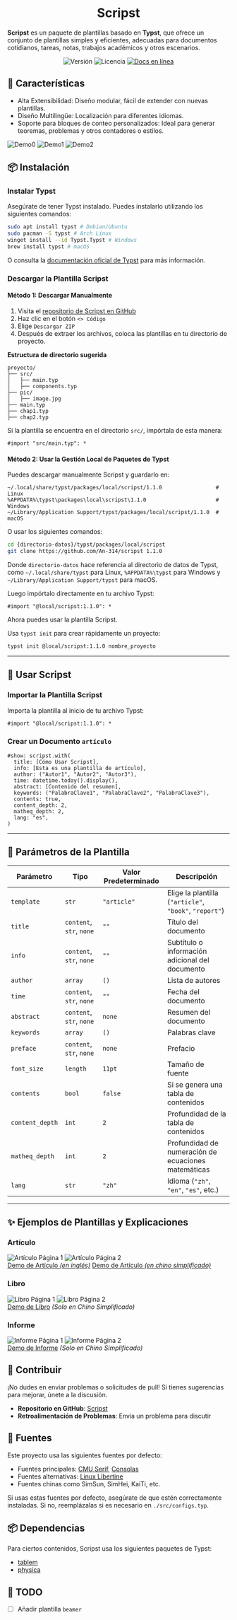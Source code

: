 <h1 align="center"> Scripst </h1>

**Scripst** es un paquete de plantillas basado en **Typst**, que ofrece un conjunto de plantillas simples y eficientes, adecuadas para documentos cotidianos, tareas, notas, trabajos académicos y otros escenarios.

<div align="center">
  <img src="https://img.shields.io/badge/version-1.1.0-limegreen.svg" alt="Versión">
  <img src="https://img.shields.io/badge/license-MIT-greenyellow.svg" alt="Licencia">
  <a href="https://an-314.github.io/scripst/es">
    <img src="https://img.shields.io/badge/docs-online-lawngreen.svg" alt="Docs en línea">
  </a>
</div>

## 🚀 Características

* Alta Extensibilidad: Diseño modular, fácil de extender con nuevas plantillas.
* Diseño Multilingüe: Localización para diferentes idiomas.
* Soporte para bloques de conteo personalizados: Ideal para generar teoremas, problemas y otros contadores o estilos.

![Demo0](./previews/article-1.png)
![Demo1](./previews/article-12.png)
![Demo2](./previews/article-9.png)

## 📦 Instalación

### Instalar Typst

Asegúrate de tener Typst instalado. Puedes instalarlo utilizando los siguientes comandos:

```bash
sudo apt install typst # Debian/Ubuntu
sudo pacman -S typst # Arch Linux
winget install --id Typst.Typst # Windows
brew install typst # macOS
```

O consulta la [documentación oficial de Typst](https://github.com/typst/typst) para más información.

### Descargar la Plantilla Scripst

#### Método 1: Descargar Manualmente

1. Visita el [repositorio de Scripst en GitHub](https://github.com/An-314/scripst)
2. Haz clic en el botón `<> Código`
3. Elige `Descargar ZIP`
4. Después de extraer los archivos, coloca las plantillas en tu directorio de proyecto.

**Estructura de directorio sugerida**

```plaintext
proyecto/
├── src/
│   ├── main.typ
│   ├── components.typ
├── pic/
│   ├── image.jpg
├── main.typ
├── chap1.typ
├── chap2.typ
```

Si la plantilla se encuentra en el directorio `src/`, impórtala de esta manera:

```typst
#import "src/main.typ": *
```

#### Método 2: Usar la Gestión Local de Paquetes de Typst

Puedes descargar manualmente Scripst y guardarlo en:

```
~/.local/share/typst/packages/local/scripst/1.1.0                 # Linux
%APPDATA%\typst\packages\local\scripst\1.1.0                      # Windows
~/Library/Application Support/typst/packages/local/scripst/1.1.0  # macOS
```

O usar los siguientes comandos:

```bash
cd {directorio-datos}/typst/packages/local/scripst
git clone https://github.com/An-314/scripst 1.1.0
```

Donde `directorio-datos` hace referencia al directorio de datos de Typst, como `~/.local/share/typst` para Linux, `%APPDATA%\typst` para Windows y `~/Library/Application Support/typst` para macOS.

Luego impórtalo directamente en tu archivo Typst:

```typst
#import "@local/scripst:1.1.0": *
```

Ahora puedes usar la plantilla Scripst.

Usa `typst init` para crear rápidamente un proyecto:

```bash
typst init @local/scripst:1.1.0 nombre_proyecto
```

* * *

## 📄 Usar Scripst

### Importar la Plantilla Scripst

Importa la plantilla al inicio de tu archivo Typst:

```typst
#import "@local/scripst:1.1.0": *
```

### Crear un Documento `artículo`

```typst
#show: scripst.with(
  title: [Cómo Usar Scripst],
  info: [Esta es una plantilla de artículo],
  author: ("Autor1", "Autor2", "Autor3"),
  time: datetime.today().display(),
  abstract: [Contenido del resumen],
  keywords: ("PalabraClave1", "PalabraClave2", "PalabraClave3"),
  contents: true,
  content_depth: 2,
  matheq_depth: 2,
  lang: "es",
)
```

* * *

## 🔧 Parámetros de la Plantilla

| Parámetro | Tipo | Valor Predeterminado | Descripción                                            |
| --- | --- | --- |--------------------------------------------------------|
| `template` | `str` | `"article"` | Elige la plantilla (`"article"`, `"book"`, `"report"`) |
| `title` | `content`, `str`, `none` | `""` | Título del documento                                   |
| `info` | `content`, `str`, `none` | `""` | Subtítulo o información adicional del documento        |
| `author` | `array` | `()` | Lista de autores                                       |
| `time` | `content`, `str`, `none` | `""` | Fecha del documento                                    |
| `abstract` | `content`, `str`, `none` | `none` | Resumen del documento                                  |
| `keywords` | `array` | `()` | Palabras clave                                         |
| `preface` | `content`, `str`, `none` | `none` | Prefacio                                               |
| `font_size` | `length` | `11pt` | Tamaño de fuente                                       |
| `contents` | `bool` | `false` | Si se genera una tabla de contenidos                   |
| `content_depth` | `int` | `2` | Profundidad de la tabla de contenidos                  |
| `matheq_depth` | `int` | `2` | Profundidad de numeración de ecuaciones matemáticas    |
| `lang` | `str` | `"zh"` | Idioma (`"zh"`, `"en"`, `"es"`, etc.)                  |

* * *

## ✨ Ejemplos de Plantillas y Explicaciones

### Artículo

![Artículo Página 1](./previews/article-1.png) ![Artículo Página 2](./previews/article-2.png)  
[Demo de Artículo _(en inglés)_](https://github.com/An-314/scripst/tree/main/docs/locale/builds/article-en.pdf)
[Demo de Artículo _(en chino simplificado)_](https://github.com/An-314/scripst/tree/main/docs/builds/article.pdf)

### Libro

![Libro Página 1](./previews/book-1.png) ![Libro Página 2](./previews/book-2.png)  
[Demo de Libro](https://github.com/An-314/scripst/tree/main/docs/builds/book.pdf)  _(Solo en Chino Simplificado)_


### Informe

![Informe Página 1](./previews/report-1.png) ![Informe Página 2](./previews/report-2.png)  
[Demo de Informe](https://github.com/An-314/scripst/tree/main/docs/builds/report.pdf) _(Solo en Chino Simplificado)_

## 📜 Contribuir

¡No dudes en enviar problemas o solicitudes de pull! Si tienes sugerencias para mejorar, únete a la discusión.

* **Repositorio en GitHub**: [Scripst](https://github.com/An-314/scripst)
* **Retroalimentación de Problemas**: Envía un problema para discutir

## 📌 Fuentes

Este proyecto usa las siguientes fuentes por defecto:

* Fuentes principales: [CMU Serif](https://en.wikipedia.org/wiki/Computer_Modern), [Consolas](https://en.wikipedia.org/wiki/Consolas)
* Fuentes alternativas: [Linux Libertine](https://en.wikipedia.org/wiki/Linux_Libertine)
* Fuentes chinas como SimSun, SimHei, KaiTi, etc.

Si usas estas fuentes por defecto, asegúrate de que estén correctamente instaladas. Si no, reemplázalas si es necesario en `./src/configs.typ`.

## 📦 Dependencias

Para ciertos contenidos, Scripst usa los siguientes paquetes de Typst:

* [tablem](https://typst.app/universe/package/tablem)
* [physica](https://typst.app/universe/package/physica)

## 🎯 TODO

* [ ]  Añadir plantilla `beamer`